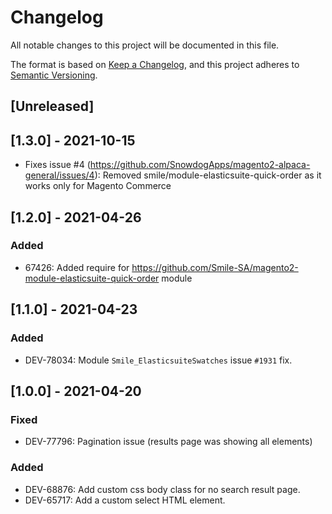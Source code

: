 # Changelog
All notable changes to this project will be documented in this file.

The format is based on [Keep a Changelog](https://keepachangelog.com/en/1.0.0/),
and this project adheres to [Semantic Versioning](https://semver.org/spec/v2.0.0.html).

## [Unreleased]

## [1.3.0] - 2021-10-15
- Fixes issue #4 (https://github.com/SnowdogApps/magento2-alpaca-general/issues/4): Removed smile/module-elasticsuite-quick-order as it works only for Magento Commerce

## [1.2.0] - 2021-04-26
### Added
- 67426: Added require for https://github.com/Smile-SA/magento2-module-elasticsuite-quick-order module

## [1.1.0] - 2021-04-23
### Added
- DEV-78034: Module `Smile_ElasticsuiteSwatches` issue `#1931` fix.

## [1.0.0] - 2021-04-20
### Fixed
- DEV-77796: Pagination issue (results page was showing all elements)

### Added
- DEV-68876: Add custom css body class for no search result page.
- DEV-65717: Add a custom select HTML element.
